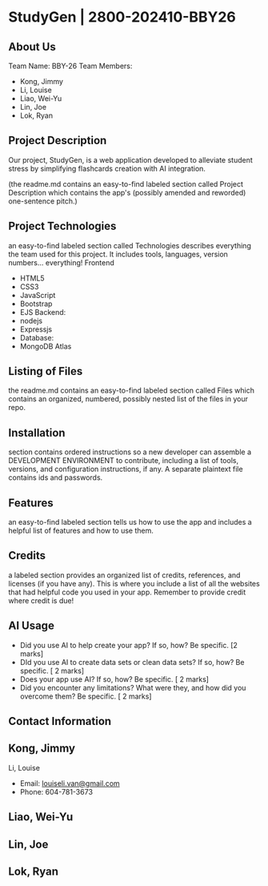 # StudyGen | 2800-202410-BBY26

## About Us
Team Name: BBY-26
Team Members: 
- Kong, Jimmy
- Li, Louise
- Liao, Wei-Yu
- Lin, Joe
- Lok, Ryan

## Project Description
Our project, StudyGen, is a web application developed to alleviate student
stress by simplifying flashcards creation with AI integration.

(the readme.md contains an easy-to-find labeled section called Project Description which contains the app's (possibly amended and reworded) one-sentence pitch.)

## Project Technologies
an easy-to-find labeled section called Technologies describes everything the team used for this project. It includes tools, languages, version numbers... everything!
Frontend
- HTML5
- CSS3
- JavaScript
- Bootstrap
- EJS
Backend:
- nodejs
- Expressjs
- Database:
- MongoDB Atlas

## Listing of Files
the readme.md contains an easy-to-find labeled section called Files which contains an organized, numbered, possibly nested list of the files in your repo.

## Installation
section contains ordered instructions so a new developer can assemble a DEVELOPMENT ENVIRONMENT to contribute, including a list of tools, versions, and configuration instructions, if any. A separate plaintext file contains ids and passwords.

## Features
an easy-to-find labeled section tells us how to use the app and includes a helpful list of features and how to use them.

## Credits
a labeled section provides an organized list of credits, references, and licenses (if you have any). This is where you include a list of all the websites that had helpful code you used in your app. Remember to provide credit where credit is due!

## AI Usage
- Did you use AI to help create your app? If so, how? Be specific. [2 marks]
- DId you use AI to create data sets or clean data sets? If so, how? Be specific. [ 2 marks]
- Does your app use AI? If so, how? Be specific. [ 2 marks]
- Did you encounter any limitations? What were they, and how did you overcome them? Be specific. [ 2 marks]

## Contact Information
Kong, Jimmy
- 

Li, Louise
- Email: louiseli.van@gmail.com
- Phone: 604-781-3673

Liao, Wei-Yu
- 

Lin, Joe
- 

Lok, Ryan
- 
